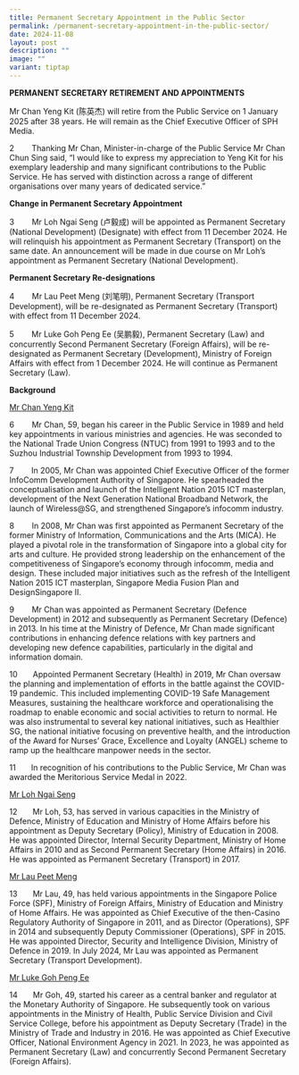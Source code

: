 ```yaml
---
title: Permanent Secretary Appointment in the Public Sector
permalink: /permanent-secretary-appointment-in-the-public-sector/
date: 2024-11-08
layout: post
description: ""
image: ""
variant: tiptap
---
```

<p><strong>PERMANENT SECRETARY RETIREMENT AND APPOINTMENTS</strong>
</p>
<p></p>
<p>Mr Chan Yeng Kit (陈英杰) will retire from the Public Service on 1 January
2025 after 38 years. He will remain as the Chief Executive Officer of SPH
Media.</p>
<p></p>
<p>2&nbsp;&nbsp;&nbsp;&nbsp;&nbsp;&nbsp;&nbsp; Thanking Mr Chan, Minister-in-charge
of the Public Service Mr Chan Chun Sing said, “I would like to express
my appreciation to Yeng Kit for his exemplary leadership and many significant
contributions to the Public Service. He has served with distinction across
a range of different organisations over many years of dedicated service.”</p>
<p></p>
<p><strong>Change in Permanent Secretary Appointment</strong>
</p>
<p></p>
<p>3&nbsp;&nbsp;&nbsp;&nbsp;&nbsp;&nbsp;&nbsp; Mr Loh Ngai Seng (卢毅成) will
be appointed as Permanent Secretary (National Development) (Designate)
with effect from 11 December 2024. He will relinquish his appointment as
Permanent Secretary (Transport) on the same date. An announcement will
be made in due course on Mr Loh’s appointment as Permanent Secretary (National
Development).</p>
<p></p>
<p><strong>Permanent Secretary Re-designations</strong>
</p>
<p></p>
<p>4&nbsp;&nbsp;&nbsp;&nbsp;&nbsp;&nbsp;&nbsp; Mr Lau Peet Meng (刘笔明), Permanent
Secretary (Transport Development), will be re-designated as Permanent Secretary
(Transport) with effect from 11 December 2024.</p>
<p></p>
<p>5&nbsp;&nbsp;&nbsp;&nbsp;&nbsp;&nbsp;&nbsp; Mr Luke Goh Peng Ee (吴鹏毅),
Permanent Secretary (Law) and concurrently Second Permanent Secretary (Foreign
Affairs), will be re-designated as Permanent Secretary (Development), Ministry
of Foreign Affairs with effect from 1 December 2024. He will continue as
Permanent Secretary (Law).</p>
<p></p>
<p></p>
<p><strong>Background</strong>
</p>
<p><u>Mr Chan Yeng Kit</u>
</p>
<p>6&nbsp;&nbsp;&nbsp;&nbsp;&nbsp;&nbsp;&nbsp; Mr Chan, 59, began his career
in the Public Service in 1989 and held key appointments in various ministries
and agencies. He was seconded to the National Trade Union Congress (NTUC)
from 1991 to 1993 and to the Suzhou Industrial Township Development from
1993 to 1994.</p>
<p></p>
<p>7&nbsp;&nbsp;&nbsp;&nbsp;&nbsp;&nbsp;&nbsp; In 2005, Mr Chan was appointed
Chief Executive Officer of the former InfoComm Development Authority of
Singapore. He spearheaded the conceptualisation and launch of the Intelligent
Nation 2015 ICT masterplan, development of the Next Generation National
Broadband Network, the launch of Wireless@SG, and strengthened Singapore’s
infocomm industry.</p>
<p></p>
<p>8&nbsp;&nbsp;&nbsp;&nbsp;&nbsp;&nbsp;&nbsp; In 2008, Mr Chan was first
appointed as Permanent Secretary of the former Ministry of Information,
Communications and the Arts (MICA). He played a pivotal role in the transformation
of Singapore into a global city for arts and culture. He provided strong
leadership on the enhancement of the competitiveness of Singapore’s economy
through infocomm, media and design. These included major initiatives such
as the refresh of the Intelligent Nation 2015 ICT masterplan, Singapore
Media Fusion Plan and DesignSingapore II.</p>
<p></p>
<p>9&nbsp;&nbsp;&nbsp;&nbsp;&nbsp;&nbsp;&nbsp; Mr Chan was appointed as Permanent
Secretary (Defence Development) in 2012 and subsequently as Permanent Secretary
(Defence) in 2013. In his time at the Ministry of Defence, Mr Chan made
significant contributions in enhancing defence relations with key partners
and developing new defence capabilities, particularly in the digital and
information domain.</p>
<p></p>
<p>10&nbsp;&nbsp;&nbsp;&nbsp;&nbsp;&nbsp; Appointed Permanent Secretary (Health)
in 2019, Mr Chan oversaw the planning and implementation of efforts in
the battle against the COVID-19 pandemic. This included implementing COVID-19
Safe Management Measures, sustaining the healthcare workforce and operationalising
the roadmap to enable economic and social activities to return to normal.
He was also instrumental to several key national initiatives, such as Healthier
SG, the national initiative focusing on preventive health, and the introduction
of the Award for Nurses’ Grace, Excellence and Loyalty (ANGEL) scheme to
ramp up the healthcare manpower needs in the sector.</p>
<p></p>
<p>11&nbsp;&nbsp;&nbsp;&nbsp;&nbsp;&nbsp; In recognition of his contributions
to the Public Service, Mr Chan was awarded the Meritorious Service Medal
in 2022.</p>
<p></p>
<p><u>Mr Loh Ngai Seng</u>
</p>
<p></p>
<p>12&nbsp;&nbsp;&nbsp;&nbsp;&nbsp;&nbsp; Mr Loh, 53, has served in various
capacities in the Ministry of Defence, Ministry of Education and Ministry
of Home Affairs before his appointment as Deputy Secretary (Policy), Ministry
of Education in 2008. He was appointed Director, Internal Security Department,
Ministry of Home Affairs in 2010 and as Second Permanent Secretary (Home
Affairs) in 2016. He was appointed as Permanent Secretary (Transport) in
2017.</p>
<p></p>
<p><u>Mr Lau Peet Meng</u>
</p>
<p></p>
<p>13&nbsp;&nbsp;&nbsp;&nbsp;&nbsp;&nbsp; Mr Lau, 49, has held various appointments
in the Singapore Police Force (SPF), Ministry of Foreign Affairs, Ministry
of Education and Ministry of Home Affairs. He was appointed as Chief Executive
of the then-Casino Regulatory Authority of Singapore in 2011, and as Director
(Operations), SPF in 2014 and subsequently Deputy Commissioner (Operations),
SPF in 2015. He was appointed Director, Security and Intelligence Division,
Ministry of Defence in 2019. In July 2024, Mr Lau was appointed as Permanent
Secretary (Transport Development).</p>
<p></p>
<p><u>Mr Luke Goh Peng Ee</u>
</p>
<p></p>
<p>14&nbsp;&nbsp;&nbsp;&nbsp;&nbsp;&nbsp; Mr Goh, 49, started his career
as a central banker and regulator at the Monetary Authority of Singapore.
He subsequently took on various appointments in the Ministry of Health,
Public Service Division and Civil Service College, before his appointment
as Deputy Secretary (Trade) in the Ministry of Trade and Industry in 2016.
He was appointed as Chief Executive Officer, National Environment Agency
in 2021. In 2023, he was appointed as Permanent Secretary (Law) and concurrently
Second Permanent Secretary (Foreign Affairs).</p>
<p>&nbsp;</p>
<p>&nbsp;</p>